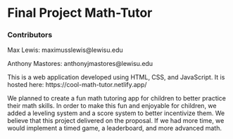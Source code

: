 # Final Project Math-Tutor

### Contributors
<p>Max Lewis: maximusslewis@lewisu.edu</p>
<p>Anthony Mastores: anthonyjmastores@lewisu.edu</p>
<p></p>
<p>This is a web application developed using HTML, CSS, and JavaScript. It is hosted here: https://cool-math-tutor.netlify.app/</p>
<p>We planned to create a fun math tutoring app for children to better practice their math skills. In order to make this fun and
enjoyable for children, we added a leveling system and a score system to better incentivize them. We believe that this project
delivered on the proposal. If we had more time, we would implement a timed game, a leaderboard, and more advanced math.</p>